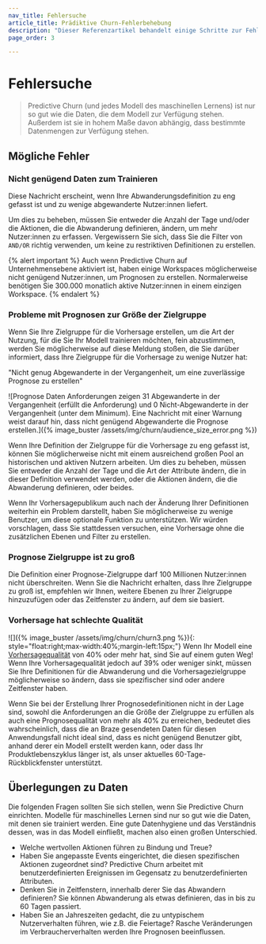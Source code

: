 ```yaml
---
nav_title: Fehlersuche
article_title: Prädiktive Churn-Fehlerbehebung
description: "Dieser Referenzartikel behandelt einige Schritte zur Fehlerbehebung und Überlegungen, die Sie bei der Verwendung von Predictive Churn beachten sollten."
page_order: 3

---
```


# Fehlersuche

> Predictive Churn (und jedes Modell des maschinellen Lernens) ist nur so gut wie die Daten, die dem Modell zur Verfügung stehen. Außerdem ist sie in hohem Maße davon abhängig, dass bestimmte Datenmengen zur Verfügung stehen. 

## Mögliche Fehler

### Nicht genügend Daten zum Trainieren 

Diese Nachricht erscheint, wenn Ihre Abwanderungsdefinition zu eng gefasst ist und zu wenige abgewanderte Nutzer:innen liefert. 

Um dies zu beheben, müssen Sie entweder die Anzahl der Tage und/oder die Aktionen, die die Abwanderung definieren, ändern, um mehr Nutzer:innen zu erfassen. Vergewissern Sie sich, dass Sie die Filter von `AND/OR` richtig verwenden, um keine zu restriktiven Definitionen zu erstellen. 

{% alert important %}
Auch wenn Predictive Churn auf Unternehmensebene aktiviert ist, haben einige Workspaces möglicherweise nicht genügend Nutzer:innen, um Prognosen zu erstellen. Normalerweise benötigen Sie 300.000 monatlich aktive Nutzer:innen in einem einzigen Workspace.
{% endalert %}

### Probleme mit Prognosen zur Größe der Zielgruppe

Wenn Sie Ihre Zielgruppe für die Vorhersage erstellen, um die Art der Nutzung, für die Sie Ihr Modell trainieren möchten, fein abzustimmen, werden Sie möglicherweise auf diese Meldung stoßen, die Sie darüber informiert, dass Ihre Zielgruppe für die Vorhersage zu wenige Nutzer hat: 

"Nicht genug Abgewanderte in der Vergangenheit, um eine zuverlässige Prognose zu erstellen"

\![Prognose Daten Anforderungen zeigen 31 Abgewanderte in der Vergangenheit (erfüllt die Anforderung) und 0 Nicht-Abgewanderte in der Vergangenheit (unter dem Minimum). Eine Nachricht mit einer Warnung weist darauf hin, dass nicht genügend Abgewanderte die Prognose erstellen.]({% image_buster /assets/img/churn/audience_size_error.png %})

Wenn Ihre Definition der Zielgruppe für die Vorhersage zu eng gefasst ist, können Sie möglicherweise nicht mit einem ausreichend großen Pool an historischen und aktiven Nutzern arbeiten. Um dies zu beheben, müssen Sie entweder die Anzahl der Tage und die Art der Attribute ändern, die in dieser Definition verwendet werden, oder die Aktionen ändern, die die Abwanderung definieren, oder beides. 

Wenn Ihr Vorhersagepublikum auch nach der Änderung Ihrer Definitionen weiterhin ein Problem darstellt, haben Sie möglicherweise zu wenige Benutzer, um diese optionale Funktion zu unterstützen. Wir würden vorschlagen, dass Sie stattdessen versuchen, eine Vorhersage ohne die zusätzlichen Ebenen und Filter zu erstellen. 

### Prognose Zielgruppe ist zu groß

Die Definition einer Prognose-Zielgruppe darf 100 Millionen Nutzer:innen nicht überschreiten. Wenn Sie die Nachricht erhalten, dass Ihre Zielgruppe zu groß ist, empfehlen wir Ihnen, weitere Ebenen zu Ihrer Zielgruppe hinzuzufügen oder das Zeitfenster zu ändern, auf dem sie basiert.

### Vorhersage hat schlechte Qualität

\![]({% image_buster /assets/img/churn/churn3.png %}){: style="float:right;max-width:40%;margin-left:15px;"}
Wenn Ihr Modell eine [Vorhersagequalität]({{site.baseurl}}/user_guide/brazeai/predictive_churn/analytics/) von 40% oder mehr hat, sind Sie auf einem guten Weg! Wenn Ihre Vorhersagequalität jedoch auf 39% oder weniger sinkt, müssen Sie Ihre Definitionen für die Abwanderung und die Vorhersagezielgruppe möglicherweise so ändern, dass sie spezifischer sind oder andere Zeitfenster haben. 

Wenn Sie bei der Erstellung Ihrer Prognosedefinitionen nicht in der Lage sind, sowohl die Anforderungen an die Größe der Zielgruppe zu erfüllen als auch eine Prognosequalität von mehr als 40% zu erreichen, bedeutet dies wahrscheinlich, dass die an Braze gesendeten Daten für diesen Anwendungsfall nicht ideal sind, dass es nicht genügend Benutzer gibt, anhand derer ein Modell erstellt werden kann, oder dass Ihr Produktlebenszyklus länger ist, als unser aktuelles 60-Tage-Rückblickfenster unterstützt. 

## Überlegungen zu Daten

Die folgenden Fragen sollten Sie sich stellen, wenn Sie Predictive Churn einrichten. Modelle für maschinelles Lernen sind nur so gut wie die Daten, mit denen sie trainiert werden. Eine gute Datenhygiene und das Verständnis dessen, was in das Modell einfließt, machen also einen großen Unterschied.

- Welche wertvollen Aktionen führen zu Bindung und Treue?
- Haben Sie angepasste Events eingerichtet, die diesen spezifischen Aktionen zugeordnet sind? Predictive Churn arbeitet mit benutzerdefinierten Ereignissen im Gegensatz zu benutzerdefinierten Attributen.
- Denken Sie in Zeitfenstern, innerhalb derer Sie das Abwandern definieren? Sie können Abwanderung als etwas definieren, das in bis zu 60 Tagen passiert.
- Haben Sie an Jahreszeiten gedacht, die zu untypischem Nutzerverhalten führen, wie z.B. die Feiertage? Rasche Veränderungen im Verbraucherverhalten werden Ihre Prognosen beeinflussen. 

